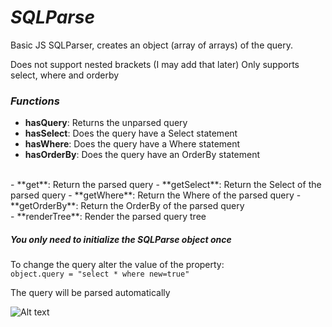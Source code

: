 # *SQLParse*

Basic JS SQLParser, creates an object (array of arrays) of the query.

Does not support nested brackets (I may add that later)
Only supports select, where and orderby

### *Functions*

- **hasQuery**: Returns the unparsed query
- **hasSelect**: Does the query have a Select statement
- **hasWhere**: Does the query have a Where statement
- **hasOrderBy**: Does the query have an OrderBy statement
<br>
- **get**: Return the parsed query
- **getSelect**: Return the Select of the parsed query
- **getWhere**: Return the Where of the parsed query
- **getOrderBy**: Return the OrderBy of the parsed query 
<br>
- **renderTree**: Render the parsed query tree

##### *You only need to initialize the SQLParse object once*

To change the query alter the value of the property:<br>
```object.query = "select * where new=true"```

The query will be parsed automatically

![Alt text](https://github.com/hazlema/SQLParse/blob/master/img/SQLParse.png "SQLParse")
